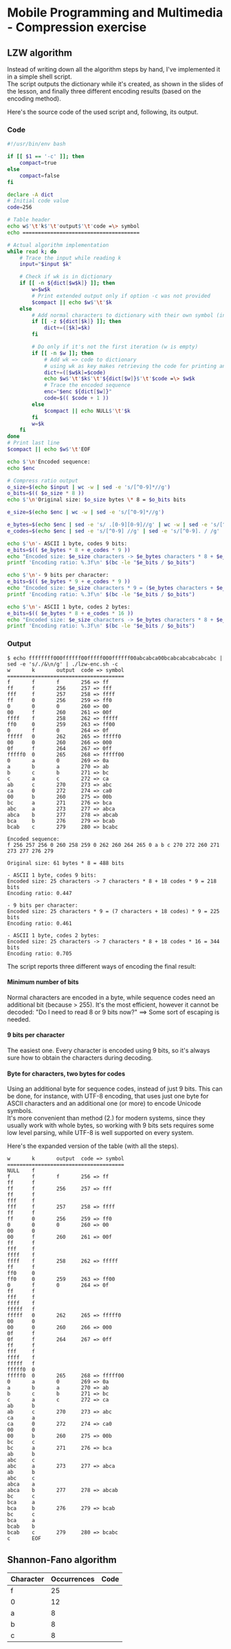 # Mobile Programming and Multimedia - Compression exercise
## LZW algorithm
Instead of writing down all the algorithm steps by hand, I've implemented it in a simple shell script. \
The script outputs the dictionary while it's created, as shown in the slides of the lesson, and finally three different encoding results (based on the encoding method).

Here's the source code of the used script and, following, its output.

### Code
```bash
#!/usr/bin/env bash

if [[ $1 == '-c' ]]; then
    compact=true
else
    compact=false
fi

declare -A dict
# Initial code value
code=256

# Table header
echo w$'\t'k$'\t'output$'\t'code =\> symbol
echo ======================================

# Actual algorithm implementation
while read k; do
    # Trace the input while reading k
    input="$input $k"

    # Check if wk is in dictionary
    if [[ -n ${dict[$w$k]} ]]; then
        w=$w$k
        # Print extended output only if option -c was not provided
        $compact || echo $w$'\t'$k
    else
        # Add normal characters to dictionary with their own symbol (instead of code)
        if [[ -z ${dict[$k]} ]]; then
            dict+=([$k]=$k)
        fi

        # Do only if it's not the first iteration (w is empty)
        if [[ -n $w ]]; then
            # Add wk => code to dictionary
            # using wk as key makes retrieving the code for printing and existting checks easier
            dict+=([$w$k]=$code)
            echo $w$'\t'$k$'\t'${dict[$w]}$'\t'$code =\> $w$k
            # Trace the encoded sequence
            enc="$enc ${dict[$w]}"
            code=$(( $code + 1 ))
        else
            $compact || echo NULL$'\t'$k
        fi
        w=$k
    fi
done
# Print last line
$compact || echo $w$'\t'EOF

echo $'\n'Encoded sequence:
echo $enc

# Compress ratio output
o_size=$(echo $input | wc -w | sed -e 's/[^0-9]*//g')
o_bits=$(( $o_size * 8 ))
echo $'\n'Original size: $o_size bytes \* 8 = $o_bits bits

e_size=$(echo $enc | wc -w | sed -e 's/[^0-9]*//g')

e_bytes=$(echo $enc | sed -e 's/ .[0-9][0-9]//g' | wc -w | sed -e 's/[^0-9]*//g')
e_codes=$(echo $enc | sed -e 's/[^0-9] //g' | sed -e 's/[^0-9]. / /g' | wc -w | sed -e 's/[^0-9]*//g')

echo $'\n'- ASCII 1 byte, codes 9 bits:
e_bits=$(( $e_bytes * 8 + e_codes * 9 ))
echo "Encoded size: $e_size characters -> $e_bytes characters * 8 + $e_codes codes * 9 = $e_bits bits"
printf 'Encoding ratio: %.3f\n' $(bc -le "$e_bits / $o_bits")

echo $'\n'- 9 bits per character:
e_bits=$(( $e_bytes * 9 + e_codes * 9 ))
echo "Encoded size: $e_size characters * 9 = ($e_bytes characters + $e_codes codes) * 9 = $e_bits bits"
printf 'Encoding ratio: %.3f\n' $(bc -le "$e_bits / $o_bits")

echo $'\n'- ASCII 1 byte, codes 2 bytes:
e_bits=$(( $e_bytes * 8 + e_codes * 16 ))
echo "Encoded size: $e_size characters -> $e_bytes characters * 8 + $e_codes codes * 16 = $e_bits bits"
printf 'Encoding ratio: %.3f\n' $(bc -le "$e_bits / $o_bits")
```

### Output
```
$ echo ffffffff000ffffff00fffff000ffffff00abcabca00bcabcabcabcabcabc | sed -e 's/./&\n/g' | ./lzw-enc.sh -c
w       k       output  code => symbol
======================================
f       f       f       256 => ff
ff      f       256     257 => fff
fff     f       257     258 => ffff
ff      0       256     259 => ff0
0       0       0       260 => 00
00      f       260     261 => 00f
ffff    f       258     262 => fffff
ff0     0       259     263 => ff00
0       f       0       264 => 0f
fffff   0       262     265 => fffff0
00      0       260     266 => 000
0f      f       264     267 => 0ff
fffff0  0       265     268 => fffff00
0       a       0       269 => 0a
a       b       a       270 => ab
b       c       b       271 => bc
c       a       c       272 => ca
ab      c       270     273 => abc
ca      0       272     274 => ca0
00      b       260     275 => 00b
bc      a       271     276 => bca
abc     a       273     277 => abca
abca    b       277     278 => abcab
bca     b       276     279 => bcab
bcab    c       279     280 => bcabc

Encoded sequence:
f 256 257 256 0 260 258 259 0 262 260 264 265 0 a b c 270 272 260 271 273 277 276 279

Original size: 61 bytes * 8 = 488 bits

- ASCII 1 byte, codes 9 bits:
Encoded size: 25 characters -> 7 characters * 8 + 18 codes * 9 = 218 bits
Encoding ratio: 0.447

- 9 bits per character:
Encoded size: 25 characters * 9 = (7 characters + 18 codes) * 9 = 225 bits
Encoding ratio: 0.461

- ASCII 1 byte, codes 2 bytes:
Encoded size: 25 characters -> 7 characters * 8 + 18 codes * 16 = 344 bits
Encoding ratio: 0.705
```

The script reports three different ways of encoding the final result:
#### Minimum number of bits
Normal characters are encoded in a byte, while sequence codes need an additional bit (because > 255). It's the most efficient, however it cannot be decoded: "Do I need to read 8 or 9 bits now?" $\implies$ Some sort of escaping is needed.

#### 9 bits per character
The easiest one. Every character is encoded using 9 bits, so it's always sure how to obtain the characters during decoding.

#### Byte for characters, two bytes for codes
Using an additional byte for sequence codes, instead of just 9 bits. This can be done, for instance, with UTF-8 encoding, that uses just one byte for ASCII characters and an additional one (or more) to encode Unicode symbols. \
It's more convenient than method (2.) for modern systems, since they usually work with whole bytes, so working with 9 bits sets requires some low level parsing, while UTF-8 is well supported on every system.

Here's the expanded version of the table (with all the steps).
```
w       k       output  code => symbol
======================================
NULL    f
f       f       f       256 => ff
ff      f
ff      f       256     257 => fff
ff      f
fff     f
fff     f       257     258 => ffff
ff      f
ff      0       256     259 => ff0
0       0       0       260 => 00
00      0
00      f       260     261 => 00f
ff      f
fff     f
ffff    f
ffff    f       258     262 => fffff
ff      f
ff0     0
ff0     0       259     263 => ff00
0       f       0       264 => 0f
ff      f
fff     f
ffff    f
fffff   f
fffff   0       262     265 => fffff0
00      0
00      0       260     266 => 000
0f      f
0f      f       264     267 => 0ff
ff      f
fff     f
ffff    f
fffff   f
fffff0  0
fffff0  0       265     268 => fffff00
0       a       0       269 => 0a
a       b       a       270 => ab
b       c       b       271 => bc
c       a       c       272 => ca
ab      b
ab      c       270     273 => abc
ca      a
ca      0       272     274 => ca0
00      0
00      b       260     275 => 00b
bc      c
bc      a       271     276 => bca
ab      b
abc     c
abc     a       273     277 => abca
ab      b
abc     c
abca    a
abca    b       277     278 => abcab
bc      c
bca     a
bca     b       276     279 => bcab
bc      c
bca     a
bcab    b
bcab    c       279     280 => bcabc
c       EOF
```

## Shannon-Fano algorithm
| Character | Occurrences | Code |
|-----------|-------------|------|
|f          |25           |      |
|0          |12           |      |
|a          |8            |      |
|b          |8            |      |
|c          |8            |      |
